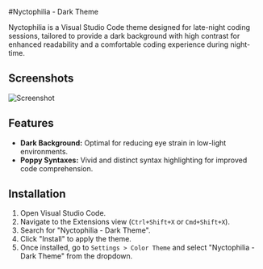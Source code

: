 #Nyctophilia - Dark Theme

Nyctophilia is a Visual Studio Code theme designed for late-night coding sessions, tailored to provide a dark background with high contrast for enhanced readability and a comfortable coding experience during night-time.

## Screenshots

![Screenshot](https://i.imgur.com/sH1eWpr.png "Optional title")

## Features

- **Dark Background:** Optimal for reducing eye strain in low-light environments.
- **Poppy Syntaxes:** Vivid and distinct syntax highlighting for improved code comprehension.

## Installation

1. Open Visual Studio Code.
2. Navigate to the Extensions view (`Ctrl+Shift+X` or `Cmd+Shift+X`).
3. Search for "Nyctophilia - Dark Theme".
4. Click "Install" to apply the theme.
5. Once installed, go to `Settings > Color Theme` and select "Nyctophilia - Dark Theme" from the dropdown.
